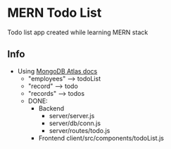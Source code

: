 # MERN Todo List

Todo list app created while learning MERN stack

## Info

- Using [MongoDB Atlas docs](https://www.mongodb.com/languages/mern-stack-tutorial)
  - "employees" --> todoList
  - "record" --> todo
  - "records" --> todos
  - DONE:
    - Backend
      - server/server.js
      - server/db/conn.js
      - server/routes/todo.js
    - Frontend
      client/src/components/todoList.js
